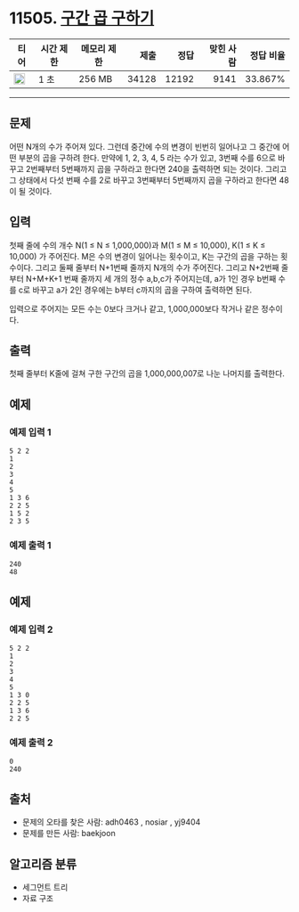 # 11505. [구간 곱 구하기](https://www.acmicpc.net/problem/11505)

| 티어                                                                  | 시간 제한 | 메모리 제한 |  제출 |  정답 | 맞힌 사람 | 정답 비율 |
| --------------------------------------------------------------------- | --------- | ----------- | ----: | ----: | --------: | --------: |
| <img src="https://static.solved.ac/tier_small/15.svg" width="20px" /> | 1 초      | 256 MB      | 34128 | 12192 |      9141 |   33.867% |

---

## 문제

어떤 N개의 수가 주어져 있다. 그런데 중간에 수의 변경이 빈번히 일어나고 그 중간에 어떤 부분의 곱을 구하려 한다. 만약에 1, 2, 3, 4, 5 라는 수가 있고, 3번째 수를 6으로 바꾸고 2번째부터 5번째까지 곱을 구하라고 한다면 240을 출력하면 되는 것이다. 그리고 그 상태에서 다섯 번째 수를 2로 바꾸고 3번째부터 5번째까지 곱을 구하라고 한다면 48이 될 것이다.

## 입력

첫째 줄에 수의 개수 N(1 ≤ N ≤ 1,000,000)과 M(1 ≤ M ≤ 10,000), K(1 ≤ K ≤ 10,000) 가 주어진다. M은 수의 변경이 일어나는 횟수이고, K는 구간의 곱을 구하는 횟수이다. 그리고 둘째 줄부터 N+1번째 줄까지 N개의 수가 주어진다. 그리고 N+2번째 줄부터 N+M+K+1 번째 줄까지 세 개의 정수 a,b,c가 주어지는데, a가 1인 경우 b번째 수를 c로 바꾸고 a가 2인 경우에는 b부터 c까지의 곱을 구하여 출력하면 된다.

입력으로 주어지는 모든 수는 0보다 크거나 같고, 1,000,000보다 작거나 같은 정수이다.

## 출력

첫째 줄부터 K줄에 걸쳐 구한 구간의 곱을 1,000,000,007로 나눈 나머지를 출력한다.

## 예제

### 예제 입력 1

```
5 2 2
1
2
3
4
5
1 3 6
2 2 5
1 5 2
2 3 5
```

### 예제 출력 1

```
240
48
```

## 예제

### 예제 입력 2

```
5 2 2
1
2
3
4
5
1 3 0
2 2 5
1 3 6
2 2 5
```

### 예제 출력 2

```
0
240
```

## 출처

- 문제의 오타를 찾은 사람: adh0463 , nosiar , yj9404
- 문제를 만든 사람: baekjoon

## 알고리즘 분류

- 세그먼트 트리
- 자료 구조
